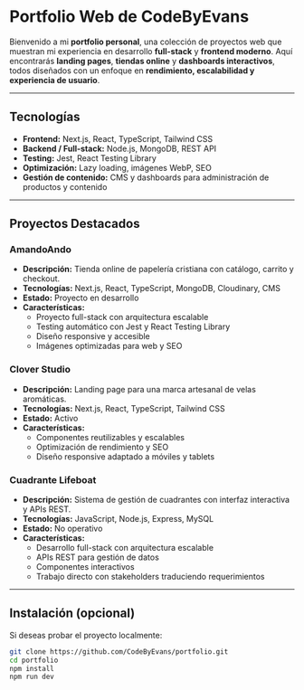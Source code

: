 # Portfolio Web de CodeByEvans

Bienvenido a mi **portfolio personal**, una colección de proyectos web que muestran mi experiencia en desarrollo **full-stack** y **frontend moderno**. Aquí encontrarás **landing pages**, **tiendas online** y **dashboards interactivos**, todos diseñados con un enfoque en **rendimiento, escalabilidad y experiencia de usuario**.

---

## Tecnologías

- **Frontend:** Next.js, React, TypeScript, Tailwind CSS
- **Backend / Full-stack:** Node.js, MongoDB, REST API
- **Testing:** Jest, React Testing Library
- **Optimización:** Lazy loading, imágenes WebP, SEO
- **Gestión de contenido:** CMS y dashboards para administración de productos y contenido

---

## Proyectos Destacados

### AmandoAndo

- **Descripción:** Tienda online de papelería cristiana con catálogo, carrito y checkout.
- **Tecnologías:** Next.js, React, TypeScript, MongoDB, Cloudinary, CMS
- **Estado:** Proyecto en desarrollo
- **Características:**
  - Proyecto full-stack con arquitectura escalable
  - Testing automático con Jest y React Testing Library
  - Diseño responsive y accesible
  - Imágenes optimizadas para web y SEO

### Clover Studio

- **Descripción:** Landing page para una marca artesanal de velas aromáticas.
- **Tecnologías:** Next.js, React, TypeScript, Tailwind CSS
- **Estado:** Activo
- **Características:**
  - Componentes reutilizables y escalables
  - Optimización de rendimiento y SEO
  - Diseño responsive adaptado a móviles y tablets

### Cuadrante Lifeboat

- **Descripción:** Sistema de gestión de cuadrantes con interfaz interactiva y APIs REST.
- **Tecnologías:** JavaScript, Node.js, Express, MySQL
- **Estado:** No operativo
- **Características:**
  - Desarrollo full-stack con arquitectura escalable
  - APIs REST para gestión de datos
  - Componentes interactivos
  - Trabajo directo con stakeholders traduciendo requerimientos

---

## Instalación (opcional)

Si deseas probar el proyecto localmente:

```bash
git clone https://github.com/CodeByEvans/portfolio.git
cd portfolio
npm install
npm run dev
```
